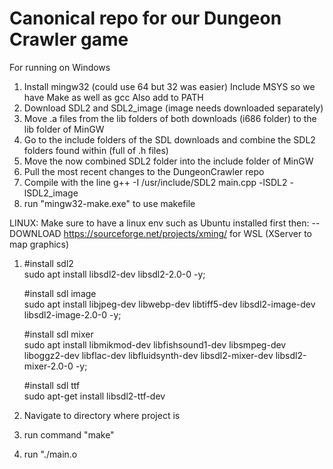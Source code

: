 # Canonical repo for our Dungeon Crawler game
For running on Windows
1. Install mingw32 (could use 64 but 32 was easier)
    Include MSYS so we have Make as well as gcc
    Also add to PATH
2. Download SDL2 and SDL2_image (image needs downloaded separately)
3. Move .a files from the lib folders of both downloads (i686 folder) to the lib folder of MinGW
4. Go to the include folders of the SDL downloads and combine the SDL2 folders found within (full of .h files)
5. Move the now combined SDL2 folder into the include folder of MinGW
6. Pull the most recent changes to the DungeonCrawler repo
7. Compile with the line g++ -I /usr/include/SDL2 main.cpp -lSDL2 -lSDL2_image
8. run "mingw32-make.exe" to use makefile


LINUX:
Make sure to have a linux env such as Ubuntu installed first then:
--DOWNLOAD https://sourceforge.net/projects/xming/ for WSL (XServer to map graphics)
1.  #install sdl2 <br />
    sudo apt install libsdl2-dev libsdl2-2.0-0 -y;

    #install sdl image <br />
    sudo apt install libjpeg-dev libwebp-dev libtiff5-dev libsdl2-image-dev libsdl2-image-2.0-0 -y;

    #install sdl mixer <br />
    sudo apt install libmikmod-dev libfishsound1-dev libsmpeg-dev liboggz2-dev libflac-dev libfluidsynth-dev libsdl2-mixer-dev libsdl2-mixer-2.0-0 -y;

    #install sdl ttf <br />
    sudo apt-get install libsdl2-ttf-dev

2. Navigate to directory where project is
3. run command "make"
4. run "./main.o
